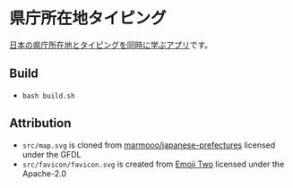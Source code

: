 # 県庁所在地タイピング

[日本の県庁所在地とタイピングを同時に学ぶアプリ](https://marmooo.github.io/kencho-typing/)です。

## Build

- `bash build.sh`

## Attribution

- `src/map.svg` is cloned from
  [marmooo/japanese-prefectures](https://github.com/marmooo/japanese-prefectures)
  licensed under the GFDL
- `src/favicon/favicon.svg` is created from
  [Emoji Two](https://github.com/EmojiTwo/emojitwo) licensed under the
  Apache-2.0
